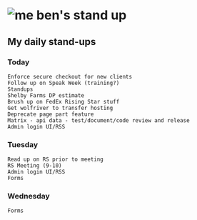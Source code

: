 # ![me](https://avatars2.githubusercontent.com/u/5232044?s=50&v=4) ben's stand up

## My daily stand-ups

### Today

    Enforce secure checkout for new clients
    Follow up on Speak Week (training?)
    Standups
    Shelby Farms DP estimate
    Brush up on FedEx Rising Star stuff
    Get wolfriver to transfer hosting
    Deprecate page part feature
    Matrix - api data - test/document/code review and release
    Admin login UI/RSS

### Tuesday

    Read up on RS prior to meeting
    RS Meeting (9-10)
    Admin login UI/RSS
    Forms
    

### Wednesday

    Forms
